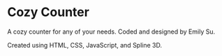 # Cozy Counter
A cozy counter for any of your needs. Coded and designed by Emily Su. 

Created using HTML, CSS, JavaScript, and Spline 3D.
